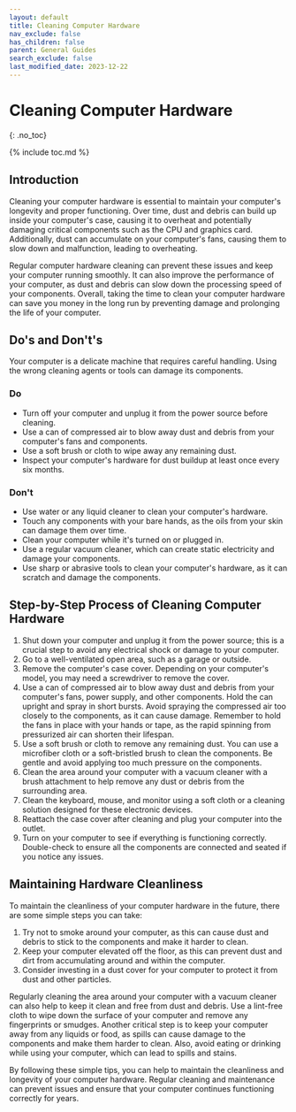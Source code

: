 ```yaml
---
layout: default
title: Cleaning Computer Hardware
nav_exclude: false
has_children: false
parent: General Guides
search_exclude: false
last_modified_date: 2023-12-22
---
```



# Cleaning Computer Hardware
{: .no_toc}

{% include toc.md %}

## Introduction

Cleaning your computer hardware is essential to maintain your computer's longevity and proper functioning. Over time, dust and debris can build up inside your computer's case, causing it to overheat and potentially damaging critical components such as the CPU and graphics card. Additionally, dust can accumulate on your computer's fans, causing them to slow down and malfunction, leading to overheating.

Regular computer hardware cleaning can prevent these issues and keep your computer running smoothly. It can also improve the performance of your computer, as dust and debris can slow down the processing speed of your components. Overall, taking the time to clean your computer hardware can save you money in the long run by preventing damage and prolonging the life of your computer.

## Do's and Don't's

Your computer is a delicate machine that requires careful handling. Using the wrong cleaning agents or tools can damage its components.

### Do

* Turn off your computer and unplug it from the power source before cleaning.
* Use a can of compressed air to blow away dust and debris from your computer's fans and components.
* Use a soft brush or cloth to wipe away any remaining dust.
* Inspect your computer's hardware for dust buildup at least once every six months.

### Don't

* Use water or any liquid cleaner to clean your computer's hardware.
* Touch any components with your bare hands, as the oils from your skin can damage them over time.
* Clean your computer while it's turned on or plugged in.
* Use a regular vacuum cleaner, which can create static electricity and damage your components.
* Use sharp or abrasive tools to clean your computer's hardware, as it can scratch and damage the components.

## Step-by-Step Process of Cleaning Computer Hardware

1. Shut down your computer and unplug it from the power source; this is a crucial step to avoid any electrical shock or damage to your computer.
2. Go to a well-ventilated open area, such as a garage or outside.
3. Remove the computer's case cover. Depending on your computer's model, you may need a screwdriver to remove the cover.
4. Use a can of compressed air to blow away dust and debris from your computer's fans, power supply, and other components. Hold the can upright and spray in short bursts. Avoid spraying the compressed air too closely to the components, as it can cause damage. Remember to hold the fans in place with your hands or tape, as the rapid spinning from pressurized air can shorten their lifespan.
5. Use a soft brush or cloth to remove any remaining dust. You can use a microfiber cloth or a soft-bristled brush to clean the components. Be gentle and avoid applying too much pressure on the components.
6. Clean the area around your computer with a vacuum cleaner with a brush attachment to help remove any dust or debris from the surrounding area.
7. Clean the keyboard, mouse, and monitor using a soft cloth or a cleaning solution designed for these electronic devices.
8. Reattach the case cover after cleaning and plug your computer into the outlet.
9. Turn on your computer to see if everything is functioning correctly. Double-check to ensure all the components are connected and seated if you notice any issues.

## Maintaining Hardware Cleanliness

To maintain the cleanliness of your computer hardware in the future, there are some simple steps you can take:

1. Try not to smoke around your computer, as this can cause dust and debris to stick to the components and make it harder to clean.
2. Keep your computer elevated off the floor, as this can prevent dust and dirt from accumulating around and within the computer.
3. Consider investing in a dust cover for your computer to protect it from dust and other particles.

Regularly cleaning the area around your computer with a vacuum cleaner can also help to keep it clean and free from dust and debris. Use a lint-free cloth to wipe down the surface of your computer and remove any fingerprints or smudges. Another critical step is to keep your computer away from any liquids or food, as spills can cause damage to the components and make them harder to clean. Also, avoid eating or drinking while using your computer, which can lead to spills and stains.

By following these simple tips, you can help to maintain the cleanliness and longevity of your computer hardware. Regular cleaning and maintenance can prevent issues and ensure that your computer continues functioning correctly for years.
